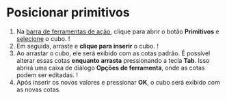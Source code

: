 # Posicionar primitivos

1. Na [barra de ferramentas de ação](https://github.com/FormIt3D/autodesk-formit-360-windows-help/tree/c377e7b8a3b8e43e684321d0b7de867608d317a3/tool-library/tool-bars-extended.md), clique para abrir o botão **Primitivos** e [selecione](select-edge-face-or-object.md) o cubo. \![](<../.gitbook/assets/primitive-cube (1).png>)
2. Em seguida, arraste e **clique para inserir** o cubo. \![](<../.gitbook/assets/image-2- (1).png>)
3. Ao arrastar o cubo, ele será exibido com as cotas padrão. É possível alterar essas cotas **enquanto arrasta** pressionando a tecla **Tab**. Isso abrirá uma caixa de diálogo **Opções de ferramenta**, onde as cotas podem ser editadas. \![](<../.gitbook/assets/image (1).png>)
4. Após inserir os novos valores e pressionar **OK**, o cubo será exibido com as novas cotas.
